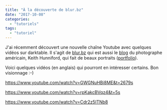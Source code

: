 ```yaml
---
title: "À la découverte de blur.bz"
date: "2017-10-08"
categories: 
  - "tutoriels"
tags: 
  - "tutoriel"
---
```


J'ai récemment découvert une nouvelle chaîne Youtube avec quelques vidéos sur darktable. Il s'agit de [blur.bz](https://www.youtube.com/channel/UCM8XE_Gv3Ui5s4F-5TW16jg) qui est aussi le [blog](https://blur.bz/) du photographe américain, Keith Hunniford, qui fait de beaux portraits ([portfolio](https://www.keiferhunnifordphotography.com/)).

Voici quelques vidéos (en anglais) qui pourront en intéresser certains. Bon visionnage :-)

https://www.youtube.com/watch?v=GWGNuHBi8ME&t=2679s

https://www.youtube.com/watch?v=rpKakcBVqz4&t=5s

https://www.youtube.com/watch?v=Cdr2z5ITNb8
